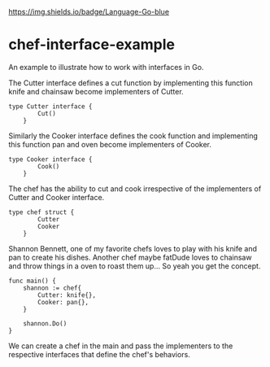 https://img.shields.io/badge/Language-Go-blue

# chef-interface-example
An example to illustrate how to work with interfaces in Go.

The Cutter interface defines a cut function by implementing this function knife and chainsaw become implementers of Cutter.

``` 
type Cutter interface {
    	Cut()
    }
```

Similarly the Cooker interface defines the cook function and implementing this function pan and oven become implementers of Cooker.

``` 
type Cooker interface {
        Cook()
    }   
```

The chef has the ability to cut and cook irrespective of the implementers of Cutter and Cooker interface.

```
type chef struct {
        Cutter
        Cooker
    }
``` 

Shannon Bennett, one of my favorite chefs loves to play with his knife and pan to create his dishes.
Another chef  maybe fatDude loves to chainsaw and throw things in a oven to roast them up... So yeah you get the concept.

```
func main() {
	shannon := chef{
		Cutter: knife{},
		Cooker: pan{},
	}

	shannon.Do()
}
```

We can create a chef in the main and pass the implementers to the respective interfaces that define the chef's behaviors.


